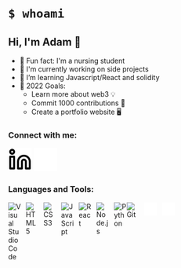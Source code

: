 # `$ whoami`

## Hi, I'm Adam 👋 
- 🧠 Fun fact: I'm a nursing student
- 🔨 I'm currently working on side projects
- 🌱 I’m learning Javascript/React and solidity 
- 🎯 2022 Goals: 
   - Learn more about web3 💡
   - Commit 1000 contributions 💪
   - Create a portfolio website 🖥️ 


### Connect with me:

[![website](./img/linkedin-light.svg)](https://www.linkedin.com/in/adambenaceur/#gh-light-mode-only)
[![website](./img/linkedin-dark.svg)](https://www.linkedin.com/in/adambenaceur/#gh-dark-mode-only)
&nbsp;&nbsp;


### Languages and Tools:

[<img align="left" alt="Visual Studio Code" width="26px" src="https://cdn.jsdelivr.net/gh/devicons/devicon/icons/vscode/vscode-original.svg" style="padding-right:10px;" />](#)
[<img align="left" alt="HTML5" width="26px" src="https://cdn.jsdelivr.net/gh/devicons/devicon/icons/html5/html5-original.svg" style="padding-right:10px;" />](#)
[<img align="left" alt="CSS3" width="26px" src="https://cdn.jsdelivr.net/gh/devicons/devicon/icons/css3/css3-original.svg" style="padding-right:10px;" />](#)

[<img align="left" alt="JavaScript" width="26px" src="https://cdn.jsdelivr.net/gh/devicons/devicon/icons/javascript/javascript-original.svg" style="padding-right:10px;" />
<img align="left" alt="React" width="26px" src="https://cdn.jsdelivr.net/gh/devicons/devicon/icons/react/react-original.svg" style="padding-right:10px;" />](#)

[<img align="left" alt="Node.js" width="26px" src="https://cdn.jsdelivr.net/gh/devicons/devicon/icons/nodejs/nodejs-original.svg" style="padding-right:10px;" />](#)

[<img align= 'left' alt='Python' width = '26px' src='https://cdn.jsdelivr.net/gh/devicons/devicon/icons/python/python-original.svg'/>](#)

[<img align="left" alt="Git" width="26px" src="https://cdn.jsdelivr.net/gh/devicons/devicon/icons/git/git-original.svg" style="padding-right:10px;" />](#)

[<img align="left" alt="GitHub" width="26px" src="./img/github-dark.svg"  src-dark="./img/github-light.svg" style="padding-right:10px;" />](#)

[<img align="left" alt="Terminal" width="26px" src-dark="./img/terminal-light.svg" src ="./img/terminal-dark.svg" />](#)



